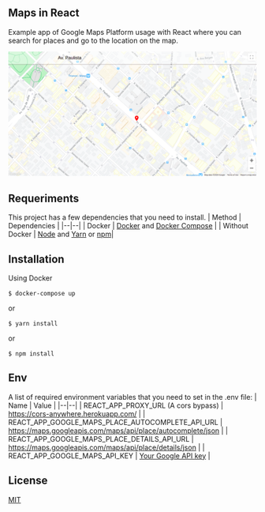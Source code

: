 ## Maps in React

Example app of Google Maps Platform usage with React where you can search for places and go to the location on the map.

![enter image description here](https://github.com/iammateus/maps-in-react/blob/assets/demo.png?raw=true)

## Requeriments
This project has a few dependencies that you need to install.
|  Method | Dependencies |
|--|--|
| Docker | [Docker](https://docs.docker.com/) and [Docker Compose](https://docs.docker.com/compose/) |
| Without Docker | [Node](https://nodejs.org/en/) and [Yarn](https://yarnpkg.com/) or [npm](https://www.npmjs.com/)|

 ## Installation
Using Docker 

    $ docker-compose up
or

    $ yarn install
or

    $ npm install

 ## Env
 A list of required environment variables that you need to set in the .env file:
| Name | Value |
|--|--|
| REACT_APP_PROXY_URL (A cors bypass) | https://cors-anywhere.herokuapp.com/ |
| REACT_APP_GOOGLE_MAPS_PLACE_AUTOCOMPLETE_API_URL | https://maps.googleapis.com/maps/api/place/autocomplete/json | 
| REACT_APP_GOOGLE_MAPS_PLACE_DETAILS_API_URL | https://maps.googleapis.com/maps/api/place/details/json | 
| REACT_APP_GOOGLE_MAPS_API_KEY |  [Your Google API key](https://support.google.com/googleapi/answer/6158862?hl=en)  | 

## License
[MIT](https://github.com/iammateus/maps-in-react/blob/master/LICENSE)
